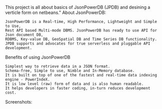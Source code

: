 This project is all about basics of JsonPowerDB (JPDB) and desining a verticle form on netbeans."
About JsonPowerDB:

    JsonPowerDB is a Real-time, High Performance, Lightweight and Simple to Use, 
    Rest API based Multi-mode DBMS. JsonPowerDB has ready to use API for Json document DB, 
    RDBMS, Key-value DB, GeoSpatial DB and Time Series DB functionality. 
    JPDB supports and advocates for true serverless and pluggable API development.

Benefits of using JsonPowerDB

    Simplest way to retrieve data in a JSON format.
    Schema-free, Simple to use, Nimble and In-Memory database.
    It is built on top of one of the fastest and real-time data indexing engine - PowerIndeX.
    It is low level (raw) form of data and is also human readable.
    It helps developers in faster coding, in-turn reduces development cost.

Screenshots:


